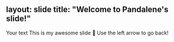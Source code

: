 layout: slide
title: "Welcome to Pandalene's slide!"
---
Your text
This is my awesome slide :tada:
Use the left arrow to go back!
